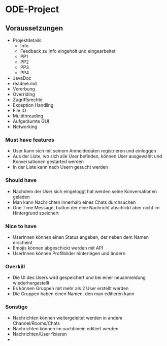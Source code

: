 # ODE-Project

## Voraussetzungen
  - Projektdetails
      - Info
      - Feedback zu Info eingeholt und eingearbeitet
      - PP1
      - PP2
      - PP3
      - PP4
- JavaDoc
- readme.md
- Vererbung
- Overriding
- Zugriffsrechte
- Exception Handling
- File IO
- Multithreading
- Aufgeräumte GUI
- Networking

### Must have features

- User kann sich mit seinem Anmeldedaten registrieren und einloggen
- Aus der Liste, wo sich alle User befinden, können User ausgewählt und Konversationen gestarted werden
- In der Liste kann nach Usern gesucht werden

### Should have

- Nachdem der User sich eingeloggt hat werden seine Konversationen geladen
- Man kann Nachrichten innerhalb eines Chats durchsuchen
- One Time Message, button der eine Nachricht abschickt aber nicht im Hintergrund speichert

### Nice to have

- UserInnen können einen Status angeben, der neben dem Namen erscheint
- Emojis können abgeschickt werden mit API
- UserInnen können Profilbilder hinterlegen und ändern


### Overkill

- Die UI des Users wird gespeichert und bei einer neuanmeldung wiederhergestellt
- Es können Gruppen mit mehr als 2 User erstellt werden
- Die Gruppen haben einen Namen, den man editieren kann

### Sonstige

- Nachrichten können weitergeleitet werden in andere Channel/Rooms/Chats
- Nachrichten können im nachhinein editiert werden
- Nachrichten/User fixieren
- 







